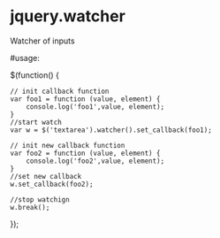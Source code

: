 # jquery.watcher
Watcher of inputs

#usage:

$(function() {

	// init callback function
	var foo1 = function (value, element) {
		console.log('foo1',value, element);
	}
	//start watch
	var w = $('textarea').watcher().set_callback(foo1);
	
	// init new callback function
	var foo2 = function (value, element) {
		console.log('foo2',value, element);
	}
	//set new callback
	w.set_callback(foo2);
	
	//stop watchign
	w.break();
	
});